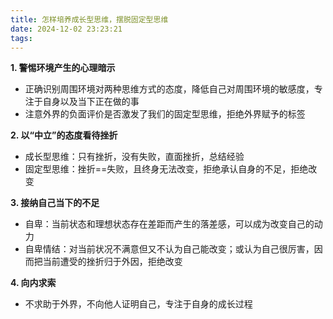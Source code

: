 ```yaml
---
title: 怎样培养成长型思维，摆脱固定型思维
date: 2024-12-02 23:23:21
tags:
---
```


**1. 警惕环境产生的心理暗示**
- 正确识别周围环境对两种思维方式的态度，降低自己对周围环境的敏感度，专注于自身以及当下正在做的事
- 注意外界的负面评价是否激发了我们的固定型思维，拒绝外界赋予的标签


**2. 以“中立”的态度看待挫折**
- 成长型思维：只有挫折，没有失败，直面挫折，总结经验
- 固定型思维：挫折==失败，且终身无法改变，拒绝承认自身的不足，拒绝改变


**3. 接纳自己当下的不足**
- 自卑：当前状态和理想状态存在差距而产生的落差感，可以成为改变自己的动力
- 自卑情结：对当前状况不满意但又不认为自己能改变；或认为自己很厉害，因而把当前遭受的挫折归于外因，拒绝改变


**4. 向内求索**
- 不求助于外界，不向他人证明自己，专注于自身的成长过程